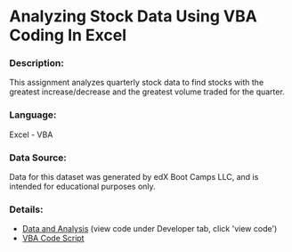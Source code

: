 # Analyzing Stock Data Using VBA Coding In Excel

### Description:

This assignment analyzes quarterly stock data to find stocks with the greatest increase/decrease and the greatest volume traded for the quarter. 

### Language: 
Excel - VBA

### Data Source:
Data for this dataset was generated by edX Boot Camps LLC, and is intended for educational purposes only.

### Details:
- [Data and Analysis](https://github.com/cindawwgg/Stock-Analysis-VBA-coding/blob/main/Copy%20of%20Multiple_year_stock_data.xlsm) (view code under Developer tab, click 'view code')
- [VBA Code Script](https://github.com/cindawwgg/Stock-Analysis-VBA-coding/blob/main/homework2.vba.code.bas.txt)
